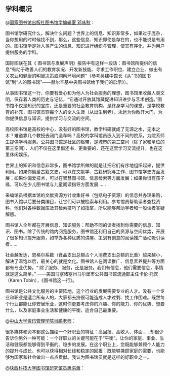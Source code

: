## 学科概况

@[国家图书馆出版社图书馆学编辑室 邓咏秋](https://mp.weixin.qq.com/s/3CL09l9aUhuLA3IdB3OZQg)：

图书馆学研究什么，解决什么问题？世界上的信息、知识非常多，如果过于庞杂，当你想用的时时候找不到，那么，这些信息、知识即使是存在的，也不能说是有用的。图书馆学是对人类产生的信息、知识进行组织与管理，使其有序化，并为用户提供服务的学科。

国际图联在其《 图书馆与发展声明》报告中有这样一段话：图书馆所提供的信息“有助于改善人们的教育状况、开发新技能、寻求工作职位、建立企业、做出有关农业和健康的明智决策或洞察环境问题”（参考吴建中馆长《从“书的图书馆”到“人的图书馆”——赫尔辛基中央图书馆给予我们的启示》）。

从事图书馆这一行，你要有爱心和为他人为社会服务的理想，图书馆里收藏人类文明，保存着人类的历史与记忆，“它通过开放其馆藏促进知识进步与艺术创造。”图书馆不仅是知识的宝库，还是重要的社会教育机构，是终身学习的课堂，是学校教育的补充，图书馆贯穿每个人的全人生涯（从出生到老），永远为你敞开大门，为你提供信息与知识，提供学习与交流的空间。

高校图书馆是高校的中心，没有好的图书馆，教学科研就成了无源之水，无本之木？难道靠几个教授去闭门造车吗？高校的学科馆员嵌入到不同的院系，为院系师生提供学科服务。公共图书馆是社区的枢带，是城市的第三空间（除了家和单位的第三空间），人们不仅在这里借还书，更重要的，还在这里学习交流提升，也在这里休闲娱乐。

世界上的知识和信息非常多，图书馆学所做的就是让把它们有序地组织起来，提供利用。如果你偏爱古籍文史，可以在文献学、古籍研究与工作、图书馆学史方面发展；如果你偏爱技术，可以在智慧图书馆、信息检索等方面发展；如果你很有孩子缘，可以在少儿图书馆与儿童阅读指导方面发展……

采编馆员根据本馆的文献资源方针收集好书（包括电子资源）的信息并办理采购，图书入馆以后要分类编目，让它们可以被检索与利用。参考馆员帮助读者查找资料，他们对各种数据库及其检索技巧了如指掌，所以能够帮助学者和一般读者答疑解惑。

图书馆人全年都在开展信息、知识服务：帮助不同的读者找到你需要的信息、知识、图书。除了传统的馆内阅览服务，图书馆还利用自己的资源与空间优势，开展了很多知识提升服务，如举办各种优质的讲座、策划有创意的阅读推广活动吸引读者……

社会越发达，恩格尔系数（食品支出总额占个人消费支出总额的比重）越来越小，解决了温饱以后，最关心的就是文化。图书馆人在阅读推广、信息素养提升等方面都有专业优势。“ 除了服务、服务，还是服务。我们有信息，他们需要信息，事情就是这么简单。” ——美国马塞诸塞州马尔堡市公共图书馆流通部主任卡伦·托宾（Karen Tobin），《图书馆这一行》。

图书馆是公共文化服务的主要阵地，这个行业的发展需要专业的人才。没有一个专业和职业是适合所有人的，大家都去挤很可能造成人才过剩、找工作困难。既然每个行业都能让你安居乐业，这时你更要考虑你的兴趣、你的能力、你的优势、想要什么，以及家庭事业生活和健康的平衡，适合自己最重要。

@[中山大学资讯管理学院肖鹏老师](https://mp.weixin.qq.com/s/GvgVXHywoVvBARMQA6Oxsg)：

很多媒体和资本都这么描绘一个好职业的特征：高回报、高收入、体面……却很少告诉你另外一种可能：一个好职业的关键可能在于“平衡”。让你的家庭、事业、生活和健康都能够得到平衡的、稳步的发展。在这个职业上，您既能够兼顾个人能力的提升与成长、也可以获得相对长线和稳定的回报；既能够兼顾家庭的需要，也能够为国家和社会做出一点点贡献。我认为图书馆员就是这样的好职业之一。

@[陕西科技大学图书馆研究馆员惠涓澈](https://mp.weixin.qq.com/s/VkG3kN2ZskmjDq5RDBNqyQ)：
